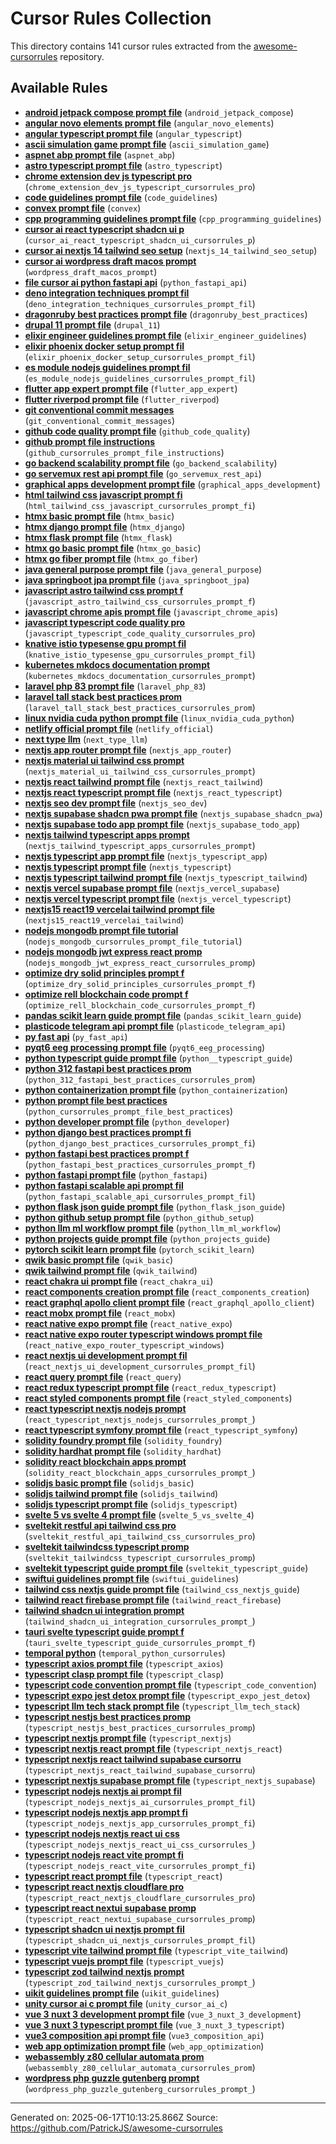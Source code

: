 # Cursor Rules Collection

This directory contains 141 cursor rules extracted from the [awesome-cursorrules](https://github.com/PatrickJS/awesome-cursorrules) repository.

## Available Rules

- **[android jetpack compose  prompt file](android_jetpack_compose.mdc)** (`android_jetpack_compose`)
- **[angular novo elements  prompt file](angular_novo_elements.mdc)** (`angular_novo_elements`)
- **[angular typescript  prompt file](angular_typescript.mdc)** (`angular_typescript`)
- **[ascii simulation game  prompt file](ascii_simulation_game.mdc)** (`ascii_simulation_game`)
- **[aspnet abp  prompt file](aspnet_abp.mdc)** (`aspnet_abp`)
- **[astro typescript  prompt file](astro_typescript.mdc)** (`astro_typescript`)
- **[chrome extension dev js typescript  pro](chrome_extension_dev_js_typescript_cursorrules_pro.mdc)** (`chrome_extension_dev_js_typescript_cursorrules_pro`)
- **[code guidelines  prompt file](code_guidelines.mdc)** (`code_guidelines`)
- **[convex  prompt file](convex.mdc)** (`convex`)
- **[cpp programming guidelines  prompt file](cpp_programming_guidelines.mdc)** (`cpp_programming_guidelines`)
- **[cursor ai react typescript shadcn ui  p](cursor_ai_react_typescript_shadcn_ui_cursorrules_p.mdc)** (`cursor_ai_react_typescript_shadcn_ui_cursorrules_p`)
- **[cursor ai nextjs 14 tailwind seo setup](nextjs_14_tailwind_seo_setup.mdc)** (`nextjs_14_tailwind_seo_setup`)
- **[cursor ai wordpress draft macos prompt](wordpress_draft_macos_prompt.mdc)** (`wordpress_draft_macos_prompt`)
- **[file cursor ai python fastapi api](python_fastapi_api.mdc)** (`python_fastapi_api`)
- **[deno integration techniques  prompt fil](deno_integration_techniques_cursorrules_prompt_fil.mdc)** (`deno_integration_techniques_cursorrules_prompt_fil`)
- **[dragonruby best practices  prompt file](dragonruby_best_practices.mdc)** (`dragonruby_best_practices`)
- **[drupal 11  prompt file](drupal_11.mdc)** (`drupal_11`)
- **[elixir engineer guidelines  prompt file](elixir_engineer_guidelines.mdc)** (`elixir_engineer_guidelines`)
- **[elixir phoenix docker setup  prompt fil](elixir_phoenix_docker_setup_cursorrules_prompt_fil.mdc)** (`elixir_phoenix_docker_setup_cursorrules_prompt_fil`)
- **[es module nodejs guidelines  prompt fil](es_module_nodejs_guidelines_cursorrules_prompt_fil.mdc)** (`es_module_nodejs_guidelines_cursorrules_prompt_fil`)
- **[flutter app expert  prompt file](flutter_app_expert.mdc)** (`flutter_app_expert`)
- **[flutter riverpod  prompt file](flutter_riverpod.mdc)** (`flutter_riverpod`)
- **[git conventional commit messages](git_conventional_commit_messages.mdc)** (`git_conventional_commit_messages`)
- **[github code quality  prompt file](github_code_quality.mdc)** (`github_code_quality`)
- **[github  prompt file instructions](github_cursorrules_prompt_file_instructions.mdc)** (`github_cursorrules_prompt_file_instructions`)
- **[go backend scalability  prompt file](go_backend_scalability.mdc)** (`go_backend_scalability`)
- **[go servemux rest api  prompt file](go_servemux_rest_api.mdc)** (`go_servemux_rest_api`)
- **[graphical apps development  prompt file](graphical_apps_development.mdc)** (`graphical_apps_development`)
- **[html tailwind css javascript  prompt fi](html_tailwind_css_javascript_cursorrules_prompt_fi.mdc)** (`html_tailwind_css_javascript_cursorrules_prompt_fi`)
- **[htmx basic  prompt file](htmx_basic.mdc)** (`htmx_basic`)
- **[htmx django  prompt file](htmx_django.mdc)** (`htmx_django`)
- **[htmx flask  prompt file](htmx_flask.mdc)** (`htmx_flask`)
- **[htmx go basic  prompt file](htmx_go_basic.mdc)** (`htmx_go_basic`)
- **[htmx go fiber  prompt file](htmx_go_fiber.mdc)** (`htmx_go_fiber`)
- **[java general purpose  prompt file](java_general_purpose.mdc)** (`java_general_purpose`)
- **[java springboot jpa  prompt file](java_springboot_jpa.mdc)** (`java_springboot_jpa`)
- **[javascript astro tailwind css  prompt f](javascript_astro_tailwind_css_cursorrules_prompt_f.mdc)** (`javascript_astro_tailwind_css_cursorrules_prompt_f`)
- **[javascript chrome apis  prompt file](javascript_chrome_apis.mdc)** (`javascript_chrome_apis`)
- **[javascript typescript code quality  pro](javascript_typescript_code_quality_cursorrules_pro.mdc)** (`javascript_typescript_code_quality_cursorrules_pro`)
- **[knative istio typesense gpu  prompt fil](knative_istio_typesense_gpu_cursorrules_prompt_fil.mdc)** (`knative_istio_typesense_gpu_cursorrules_prompt_fil`)
- **[kubernetes mkdocs documentation  prompt](kubernetes_mkdocs_documentation_cursorrules_prompt.mdc)** (`kubernetes_mkdocs_documentation_cursorrules_prompt`)
- **[laravel php 83  prompt file](laravel_php_83.mdc)** (`laravel_php_83`)
- **[laravel tall stack best practices  prom](laravel_tall_stack_best_practices_cursorrules_prom.mdc)** (`laravel_tall_stack_best_practices_cursorrules_prom`)
- **[linux nvidia cuda python  prompt file](linux_nvidia_cuda_python.mdc)** (`linux_nvidia_cuda_python`)
- **[netlify official  prompt file](netlify_official.mdc)** (`netlify_official`)
- **[next type llm](next_type_llm.mdc)** (`next_type_llm`)
- **[nextjs app router  prompt file](nextjs_app_router.mdc)** (`nextjs_app_router`)
- **[nextjs material ui tailwind css  prompt](nextjs_material_ui_tailwind_css_cursorrules_prompt.mdc)** (`nextjs_material_ui_tailwind_css_cursorrules_prompt`)
- **[nextjs react tailwind  prompt file](nextjs_react_tailwind.mdc)** (`nextjs_react_tailwind`)
- **[nextjs react typescript  prompt file](nextjs_react_typescript.mdc)** (`nextjs_react_typescript`)
- **[nextjs seo dev  prompt file](nextjs_seo_dev.mdc)** (`nextjs_seo_dev`)
- **[nextjs supabase shadcn pwa  prompt file](nextjs_supabase_shadcn_pwa.mdc)** (`nextjs_supabase_shadcn_pwa`)
- **[nextjs supabase todo app  prompt file](nextjs_supabase_todo_app.mdc)** (`nextjs_supabase_todo_app`)
- **[nextjs tailwind typescript apps  prompt](nextjs_tailwind_typescript_apps_cursorrules_prompt.mdc)** (`nextjs_tailwind_typescript_apps_cursorrules_prompt`)
- **[nextjs typescript app  prompt file](nextjs_typescript_app.mdc)** (`nextjs_typescript_app`)
- **[nextjs typescript  prompt file](nextjs_typescript.mdc)** (`nextjs_typescript`)
- **[nextjs typescript tailwind  prompt file](nextjs_typescript_tailwind.mdc)** (`nextjs_typescript_tailwind`)
- **[nextjs vercel supabase  prompt file](nextjs_vercel_supabase.mdc)** (`nextjs_vercel_supabase`)
- **[nextjs vercel typescript  prompt file](nextjs_vercel_typescript.mdc)** (`nextjs_vercel_typescript`)
- **[nextjs15 react19 vercelai tailwind  prompt file](nextjs15_react19_vercelai_tailwind.mdc)** (`nextjs15_react19_vercelai_tailwind`)
- **[nodejs mongodb  prompt file tutorial](nodejs_mongodb_cursorrules_prompt_file_tutorial.mdc)** (`nodejs_mongodb_cursorrules_prompt_file_tutorial`)
- **[nodejs mongodb jwt express react  promp](nodejs_mongodb_jwt_express_react_cursorrules_promp.mdc)** (`nodejs_mongodb_jwt_express_react_cursorrules_promp`)
- **[optimize dry solid principles  prompt f](optimize_dry_solid_principles_cursorrules_prompt_f.mdc)** (`optimize_dry_solid_principles_cursorrules_prompt_f`)
- **[optimize rell blockchain code  prompt f](optimize_rell_blockchain_code_cursorrules_prompt_f.mdc)** (`optimize_rell_blockchain_code_cursorrules_prompt_f`)
- **[pandas scikit learn guide  prompt file](pandas_scikit_learn_guide.mdc)** (`pandas_scikit_learn_guide`)
- **[plasticode telegram api  prompt file](plasticode_telegram_api.mdc)** (`plasticode_telegram_api`)
- **[py fast api](py_fast_api.mdc)** (`py_fast_api`)
- **[pyqt6 eeg processing  prompt file](pyqt6_eeg_processing.mdc)** (`pyqt6_eeg_processing`)
- **[python  typescript guide  prompt file](python__typescript_guide.mdc)** (`python__typescript_guide`)
- **[python 312 fastapi best practices  prom](python_312_fastapi_best_practices_cursorrules_prom.mdc)** (`python_312_fastapi_best_practices_cursorrules_prom`)
- **[python containerization  prompt file](python_containerization.mdc)** (`python_containerization`)
- **[python  prompt file best practices](python_cursorrules_prompt_file_best_practices.mdc)** (`python_cursorrules_prompt_file_best_practices`)
- **[python developer  prompt file](python_developer.mdc)** (`python_developer`)
- **[python django best practices  prompt fi](python_django_best_practices_cursorrules_prompt_fi.mdc)** (`python_django_best_practices_cursorrules_prompt_fi`)
- **[python fastapi best practices  prompt f](python_fastapi_best_practices_cursorrules_prompt_f.mdc)** (`python_fastapi_best_practices_cursorrules_prompt_f`)
- **[python fastapi  prompt file](python_fastapi.mdc)** (`python_fastapi`)
- **[python fastapi scalable api  prompt fil](python_fastapi_scalable_api_cursorrules_prompt_fil.mdc)** (`python_fastapi_scalable_api_cursorrules_prompt_fil`)
- **[python flask json guide  prompt file](python_flask_json_guide.mdc)** (`python_flask_json_guide`)
- **[python github setup  prompt file](python_github_setup.mdc)** (`python_github_setup`)
- **[python llm ml workflow  prompt file](python_llm_ml_workflow.mdc)** (`python_llm_ml_workflow`)
- **[python projects guide  prompt file](python_projects_guide.mdc)** (`python_projects_guide`)
- **[pytorch scikit learn  prompt file](pytorch_scikit_learn.mdc)** (`pytorch_scikit_learn`)
- **[qwik basic  prompt file](qwik_basic.mdc)** (`qwik_basic`)
- **[qwik tailwind  prompt file](qwik_tailwind.mdc)** (`qwik_tailwind`)
- **[react chakra ui  prompt file](react_chakra_ui.mdc)** (`react_chakra_ui`)
- **[react components creation  prompt file](react_components_creation.mdc)** (`react_components_creation`)
- **[react graphql apollo client  prompt file](react_graphql_apollo_client.mdc)** (`react_graphql_apollo_client`)
- **[react mobx  prompt file](react_mobx.mdc)** (`react_mobx`)
- **[react native expo  prompt file](react_native_expo.mdc)** (`react_native_expo`)
- **[react native expo router typescript windows  prompt file](react_native_expo_router_typescript_windows.mdc)** (`react_native_expo_router_typescript_windows`)
- **[react nextjs ui development  prompt fil](react_nextjs_ui_development_cursorrules_prompt_fil.mdc)** (`react_nextjs_ui_development_cursorrules_prompt_fil`)
- **[react query  prompt file](react_query.mdc)** (`react_query`)
- **[react redux typescript  prompt file](react_redux_typescript.mdc)** (`react_redux_typescript`)
- **[react styled components  prompt file](react_styled_components.mdc)** (`react_styled_components`)
- **[react typescript nextjs nodejs  prompt](react_typescript_nextjs_nodejs_cursorrules_prompt_.mdc)** (`react_typescript_nextjs_nodejs_cursorrules_prompt_`)
- **[react typescript symfony  prompt file](react_typescript_symfony.mdc)** (`react_typescript_symfony`)
- **[solidity foundry  prompt file](solidity_foundry.mdc)** (`solidity_foundry`)
- **[solidity hardhat  prompt file](solidity_hardhat.mdc)** (`solidity_hardhat`)
- **[solidity react blockchain apps  prompt](solidity_react_blockchain_apps_cursorrules_prompt_.mdc)** (`solidity_react_blockchain_apps_cursorrules_prompt_`)
- **[solidjs basic  prompt file](solidjs_basic.mdc)** (`solidjs_basic`)
- **[solidjs tailwind  prompt file](solidjs_tailwind.mdc)** (`solidjs_tailwind`)
- **[solidjs typescript  prompt file](solidjs_typescript.mdc)** (`solidjs_typescript`)
- **[svelte 5 vs svelte 4  prompt file](svelte_5_vs_svelte_4.mdc)** (`svelte_5_vs_svelte_4`)
- **[sveltekit restful api tailwind css  pro](sveltekit_restful_api_tailwind_css_cursorrules_pro.mdc)** (`sveltekit_restful_api_tailwind_css_cursorrules_pro`)
- **[sveltekit tailwindcss typescript  promp](sveltekit_tailwindcss_typescript_cursorrules_promp.mdc)** (`sveltekit_tailwindcss_typescript_cursorrules_promp`)
- **[sveltekit typescript guide  prompt file](sveltekit_typescript_guide.mdc)** (`sveltekit_typescript_guide`)
- **[swiftui guidelines  prompt file](swiftui_guidelines.mdc)** (`swiftui_guidelines`)
- **[tailwind css nextjs guide  prompt file](tailwind_css_nextjs_guide.mdc)** (`tailwind_css_nextjs_guide`)
- **[tailwind react firebase  prompt file](tailwind_react_firebase.mdc)** (`tailwind_react_firebase`)
- **[tailwind shadcn ui integration  prompt](tailwind_shadcn_ui_integration_cursorrules_prompt_.mdc)** (`tailwind_shadcn_ui_integration_cursorrules_prompt_`)
- **[tauri svelte typescript guide  prompt f](tauri_svelte_typescript_guide_cursorrules_prompt_f.mdc)** (`tauri_svelte_typescript_guide_cursorrules_prompt_f`)
- **[temporal python](temporal_python_cursorrules.mdc)** (`temporal_python_cursorrules`)
- **[typescript axios  prompt file](typescript_axios.mdc)** (`typescript_axios`)
- **[typescript clasp  prompt file](typescript_clasp.mdc)** (`typescript_clasp`)
- **[typescript code convention  prompt file](typescript_code_convention.mdc)** (`typescript_code_convention`)
- **[typescript expo jest detox  prompt file](typescript_expo_jest_detox.mdc)** (`typescript_expo_jest_detox`)
- **[typescript llm tech stack  prompt file](typescript_llm_tech_stack.mdc)** (`typescript_llm_tech_stack`)
- **[typescript nestjs best practices  promp](typescript_nestjs_best_practices_cursorrules_promp.mdc)** (`typescript_nestjs_best_practices_cursorrules_promp`)
- **[typescript nextjs  prompt file](typescript_nextjs.mdc)** (`typescript_nextjs`)
- **[typescript nextjs react  prompt file](typescript_nextjs_react.mdc)** (`typescript_nextjs_react`)
- **[typescript nextjs react tailwind supabase cursorru](typescript_nextjs_react_tailwind_supabase_cursorru.mdc)** (`typescript_nextjs_react_tailwind_supabase_cursorru`)
- **[typescript nextjs supabase  prompt file](typescript_nextjs_supabase.mdc)** (`typescript_nextjs_supabase`)
- **[typescript nodejs nextjs ai  prompt fil](typescript_nodejs_nextjs_ai_cursorrules_prompt_fil.mdc)** (`typescript_nodejs_nextjs_ai_cursorrules_prompt_fil`)
- **[typescript nodejs nextjs app  prompt fi](typescript_nodejs_nextjs_app_cursorrules_prompt_fi.mdc)** (`typescript_nodejs_nextjs_app_cursorrules_prompt_fi`)
- **[typescript nodejs nextjs react ui css](typescript_nodejs_nextjs_react_ui_css_cursorrules_.mdc)** (`typescript_nodejs_nextjs_react_ui_css_cursorrules_`)
- **[typescript nodejs react vite  prompt fi](typescript_nodejs_react_vite_cursorrules_prompt_fi.mdc)** (`typescript_nodejs_react_vite_cursorrules_prompt_fi`)
- **[typescript react  prompt file](typescript_react.mdc)** (`typescript_react`)
- **[typescript react nextjs cloudflare  pro](typescript_react_nextjs_cloudflare_cursorrules_pro.mdc)** (`typescript_react_nextjs_cloudflare_cursorrules_pro`)
- **[typescript react nextui supabase  promp](typescript_react_nextui_supabase_cursorrules_promp.mdc)** (`typescript_react_nextui_supabase_cursorrules_promp`)
- **[typescript shadcn ui nextjs  prompt fil](typescript_shadcn_ui_nextjs_cursorrules_prompt_fil.mdc)** (`typescript_shadcn_ui_nextjs_cursorrules_prompt_fil`)
- **[typescript vite tailwind  prompt file](typescript_vite_tailwind.mdc)** (`typescript_vite_tailwind`)
- **[typescript vuejs  prompt file](typescript_vuejs.mdc)** (`typescript_vuejs`)
- **[typescript zod tailwind nextjs  prompt](typescript_zod_tailwind_nextjs_cursorrules_prompt_.mdc)** (`typescript_zod_tailwind_nextjs_cursorrules_prompt_`)
- **[uikit guidelines  prompt file](uikit_guidelines.mdc)** (`uikit_guidelines`)
- **[unity cursor ai c  prompt file](unity_cursor_ai_c.mdc)** (`unity_cursor_ai_c`)
- **[vue 3 nuxt 3 development  prompt file](vue_3_nuxt_3_development.mdc)** (`vue_3_nuxt_3_development`)
- **[vue 3 nuxt 3 typescript  prompt file](vue_3_nuxt_3_typescript.mdc)** (`vue_3_nuxt_3_typescript`)
- **[vue3 composition api  prompt file](vue3_composition_api.mdc)** (`vue3_composition_api`)
- **[web app optimization  prompt file](web_app_optimization.mdc)** (`web_app_optimization`)
- **[webassembly z80 cellular automata  prom](webassembly_z80_cellular_automata_cursorrules_prom.mdc)** (`webassembly_z80_cellular_automata_cursorrules_prom`)
- **[wordpress php guzzle gutenberg  prompt](wordpress_php_guzzle_gutenberg_cursorrules_prompt_.mdc)** (`wordpress_php_guzzle_gutenberg_cursorrules_prompt_`)

---

Generated on: 2025-06-17T10:13:25.866Z
Source: https://github.com/PatrickJS/awesome-cursorrules
